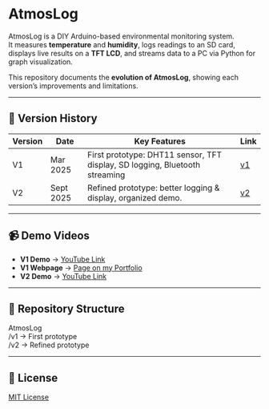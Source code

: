 # AtmosLog

AtmosLog is a DIY Arduino-based environmental monitoring system.  
It measures **temperature** and **humidity**, logs readings to an SD card, displays live results on a **TFT LCD**, and streams data to a PC via Python for graph visualization.

This repository documents the **evolution of AtmosLog**, showing each version’s improvements and limitations.

---

## 📌 Version History

| Version | Date | Key Features | Link |
|---------|------|--------------|------|
| V1 | Mar 2025 | First prototype: DHT11 sensor, TFT display, SD logging, Bluetooth streaming | [v1](./v1) |
| V2 | Sept 2025 | Refined prototype: better logging & display, organized demo. | [v2](./v2) |

---

## 📹 Demo Videos
- **V1 Demo** → [YouTube Link](https://youtu.be/H2S4WT-yNo0?list=TLGGglOZo_7CHj8zMDA5MjAyNQ)
- **V1 Webpage** → [Page on my Portfolio](https://munachimsohenry.wixsite.com/my-site/copy-of-project-5-pyrosafe-monitor)
- **V2 Demo** → [YouTube Link](https://youtu.be/Djv5J1638cQ)  

---

## 📂 Repository Structure
AtmosLog  
/v1 → First prototype  
/v2 → Refined prototype

---

## 📜 License
[MIT License](LICENSE)
